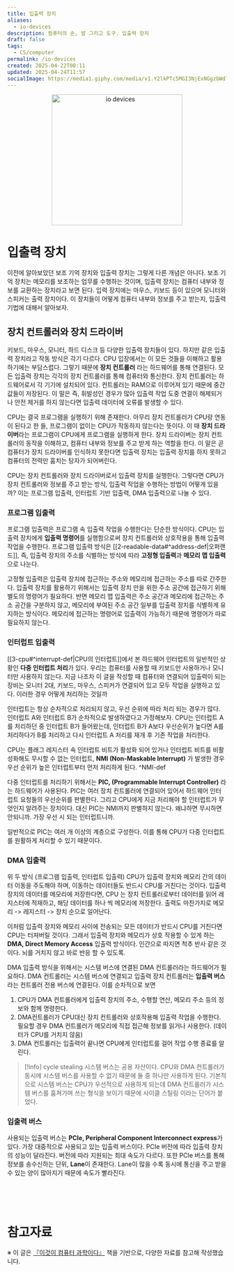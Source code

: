 ```yaml
---
title: 입출력 장치
aliases:
  - io-devices
description: 컴퓨터의 손, 발 그리고 도구. 입출력 장치
draft: false
tags:
  - CS/computer
permalink: /io-devices
created: 2025-04-22T00:11
updated: 2025-04-24T11:57
socialImage: https://media1.giphy.com/media/v1.Y2lkPTc5MGI3NjExNGgzbWdlcjQ4bThnajR1amRpemdnMmkyY3lveTV5c29qZ2F2ajlsMiZlcD12MV9pbnRlcm5hbF9naWZfYnlfaWQmY3Q9Zw/3o6nV0O3Df8yh9oGpq/giphy.gif
---
```

<p align="center">
  <img src="https://media1.giphy.com/media/v1.Y2lkPTc5MGI3NjExNGgzbWdlcjQ4bThnajR1amRpemdnMmkyY3lveTV5c29qZ2F2ajlsMiZlcD12MV9pbnRlcm5hbF9naWZfYnlfaWQmY3Q9Zw/3o6nV0O3Df8yh9oGpq/giphy.gif" alt="io devices" width="300">
</p>

# 입출력 장치

이전에 알아보았던 보조 기억 장치와 입출력 장치는 그렇게 다른 개념은 아니다. 보조 기억 장치는 메모리를 보조하는 업무를 수행하는 것이며, 입출력 장치는 컴퓨터 내부와 정보를 교환하는 장치라고 보면 된다. 입력 장치에는 마우스, 키보드 등이 있으며 모니터와 스피커는 출력 장치이다. 이 장치들이 어떻게 컴퓨터 내부와 정보를 주고 받는지, 입출력 기법에 대해서 알아보자.

## 장치 컨트롤러와 장치 드라이버

키보드, 마우스, 모니터, 하드 디스크 등 다양한 입출력 장치들이 있다. 하지만 같은 입출력 장치라고 작동 방식은 각기 다르다. CPU 입장에서는 이 모든 것들을 이해하고 활용하기에는 부담스럽다. 그렇기 때문에 **장치 컨트롤러** 라는 하드웨어를 통해 연결된다. 모든 입출력 장치는 각각의 장치 컨트롤러를 통해 컴퓨터와 통신한다. 장치 컨트롤러는 하드웨어로서 각 기기에 설치되어 있다. 컨트롤러는 RAM으로 이루어져 있기 때문에 중간 값들이 저장된다. 이 말은 즉, 휘발성인 경우가 많아 입출력 작업 도중 연결이 해제되거나 안전 제거를 하지 않는다면 입출력 데이터에 오류를 발생할 수 있다.

CPU는 결국 프로그램을 실행하기 위해 존재한다. 아무리 장치 컨트롤러가 CPU랑 연동이 된다고 한 들, 프로그램이 없이는 CPU가 작동하지 않는다는 뜻이다. 이 때 **장치 드라이버**라는 프로그램이 CPU에게 프로그램을 실행하게 한다. 장치 드라이버는 장치 컨트롤러의 동작을 이해하고, 컴퓨터 내부와 정보를 주고 받게 하는 역할을 한다. 이 말은 곧 컴퓨터가 장치 드라이버를 인식하지 못한다면 입출력 장치는 입출력 장치를 하지 못하고 컴퓨터의 전력만 훔치는 탕자가 되어버린다.

CPU는 장치 컨트롤러와 장치 드라이버로서 입출력 장치를 실행한다. 그렇다면 CPU가 장치 컨트롤러와 정보를 주고 받는 방식, 입출력 작업을 수행하는 방법이 어떻게 있을까? 이는 프로그램 입출력, 인터럽트 기반 입출력, DMA 입출력으로 나눌 수 있다.

### 프로그램 입출력

프로그램 입출력은 프로그램 속 입출력 작업을 수행한다는 단순한 방식이다. CPU는 입출력 장치에게 **입출력 명령어**를 실행함으로써 장치 컨트롤러와 상호작용을 통해 입출력 작업을 수행한다. 프로그램 입출력 방식은 [[2-readable-data#^address-def|오퍼랜드]], 즉, 입출력 장치의 주소를 식별하는 방식에 따라 **고정형 입출력**과 **메모리 맵 입출력**으로 나눈다.

고정형 입출력은 입출력 장치에 접근하는 주소와 메모리에 접근하는 주소를 따로 간주한다. 입출력 장치를 활용하기 위해서는 입출력 장치 만을 위한 주소 공간에 접근하기 위해 별도의 명령어가 필요하다. 반면 메모리 맵 입출력은 주소 공간과 메모리에 접근하는 주소 공간을 구분하지 않고, 메모리에 부여된 주소 공간 일부를 입출력 장치를 식별하게 유지하는 방식이다. 메모리에 접근하는 명령어로 입출력이 가능하기 때문에 명령어가 따로 필요하지 않는다.

### 인터럽트 입출력

[[3-cpu#^interrupt-def|CPU의 인터럽트]]에서 본 하드웨어 인터럽트의 일반적인 상황인 **다중 인터럽트 처리**가 있다. 우리는 컴퓨터를 사용할 때 키보드만 사용하거나 모니터만 사용하지 않는다. 지금 나조차 이 글을 작성할 때 컴퓨터와 연결되어 입출력이 되는 장비는 모니터 2대, 키보드, 마우스, 스피커가 연결되어 있고 모두 작업을 실행하고 있다. 이러한 경우 어떻게 처리하는 것일까

인터럽트는 항상 순차적으로 처리되지 않고, 우선 순위에 따라 처리 되는 경우가 많다. 인터럽트 A와 인터럽트 B가 순차적으로 발생하였다고 가정해보자. CPU는 인터럽트 A를 처리하던 중 인터럽트 B가 들어왔는데, 인터럽트 B가 A보다 우선순위가 높다면 A를 처리하다가 B를 처리하고 다시 인터럽트 A 처리를 재개 후 기존 작업을 처리한다.  

CPU는 플래그 레지스터 속 인터럽트 비트가 활성화 되어 있거나 인터럽트 비트를 비활성화해도 무시할 수 없는 인터럽트, **NMI (Non-Maskable Interrupt)** 가 발생한 경우 우선 순위가 높은 인터럽트부터 먼저 처리하게 된다. ^NMI-def

다중 인터럽트를 처리하기 위해서는 **PIC, (Programmable Interrupt Controller)** 라는 하드웨어가 사용된다. PIC는 여러 장치 컨트롤러에 연결되어 있어서 하드웨어 인터럽트 요청들의 우선순위를 판별한다. 그리고 CPU에게 지금 처리해야 할 인터럽트가 무엇인지 알려주는 장치이다. 대신 PIC는 NMI까지 판별하지 않는다. 왜냐하면 무시하면 안되니까. 가장 우선 시 되는 인터럽트니까.

일반적으로 PIC는 여러 개 이상의 계층으로 구성한다. 이를 통해 CPU가 다중 인터럽트를 원활하게 처리할 수 있기 때문이다.

### DMA 입출력

위 두 방식 (프로그램 입출력, 인터럽트 입출력) CPU가 입출력 장치와 메모리 간의 데이터 이동을 주도해야 하며, 이동하는 데이터들도 반드시 CPU를 거친다는 것이다. 입출력 장치의 데이터를 메모리에 저장한다면, CPU 는 장치 컨트롤러로부터 데이터를 읽어 레지스터에 적재하고, 해당 데이터를 하나 씩 메모리에 저장한다. 출력도 마찬가지로 메모리 -> 레지스터 -> 장치 순으로 일어난다.

이처럼 입출력 장치와 메모리 사이에 전송되는 모든 데이터가 반드시 CPU를 거친다면 CPU는 터져버릴 것이다. 그래서 입출력 장치와 메모리가 상호 작용할 수 있게 하는  **DMA, Direct Memory Access** 입출력 방식이다. 인간으로 따지면 척추 반사 같은 것이다. 뇌를 거치지 않고 바로 반응 할 수 있도록.

DMA 입출력 방식을 위해서는 시스템 버스에 연결된 DMA 컨트롤러라는 하드웨어가 필요하다. DMA 컨트롤러는 시스템 버스에 연결되고 입출력 장치 컨트롤러는 **입출력 버스**라는 컨트롤러 전용 버스에 연결된다. 이를 순차적으로 보면

1. CPU가 DMA 컨트롤러에게 입출력 장치의 주소, 수행할 연산, 메모리 주소 등의 정보와 함께 명령한다.
2. DMA컨트롤러가 CPU대신 장치 컨트롤러와 상호작용해 입출력 작업을 수행한다. 필요할 경우 DMA 컨트롤러가 메모리에 직접 접근해 정보를 읽거나 사용한다. (데이터가 CPU를 거치지 않음)
3. DMA 컨트롤러는 입출력이 끝나면 CPU에게 인터럽트를 걸어 작업 수행 종료를 알린다.

> [!info] cycle stealing
> 시스템 버스는 공용 자산이다. CPU와 DMA 컨트롤러가 동시에 시스템 버스를 사용할 수 없기 때문에 둘 중 하나만 사용하게 된다. 기본적으로 시스템 버스는 CPU가 우선적으로 사용하게 되는데 DMA 컨트롤러가 시스템 버스를 훔쳐가며 쓰는 형식을 보이기 때문에 사이클 스틸링 이라는 단어가 붙었다.

### 입출력 버스

사용되는 입출력 버스는 **PCIe, Peripheral Component Interconnect express**가 있다. 가장 대중적으로 사용되고 있는 입출력 버스이다. PCIe 버전에 따라 입출력 장치의 성능이 달라진다. 버전에 따라 지원되는 최대 속도가 다르다. 또한 PCIe 버스를 통해 정보를 송수신하는 단위, **Lane**이 존재한다.  Lane이 많을 수록 동시에 통신을 주고 받을 수 있는 양이 많아지기 때문에 속도가 빨라진다.

</br></br></br>
# 참고자료

※ 이 글은 [『이것이 컴퓨터 과학이다』](https://product.kyobobook.co.kr/detail/S000214014967) 책을 기반으로, 다양한 자료를 참고해 작성했습니다.